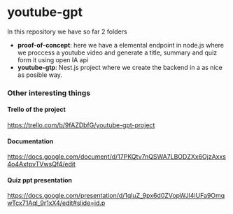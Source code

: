 # youtube-gpt 
In this repository we have so far 2 folders
- **proof-of-concept**: here we have a elemental endpoint in node.js where we proccess a youtube video and generate a title, summary and quiz form it using open IA api
- **youtube-gtp**: Nest.js project where we create the backend in a as nice as posible way.


### Other interesting things

#### Trello of the project
https://trello.com/b/9fAZDbfG/youtube-gpt-project


#### Documentation
https://docs.google.com/document/d/17PKQtv7nQSWA7LBODZXx6OjzAxxs4o4AxtpvTVwsQf4/edit

#### Quiz ppt presentation
https://docs.google.com/presentation/d/1qluZ_9px6d0ZVopWJl4lUFa9OmqwTcx71Aql_9r1xX4/edit#slide=id.p

